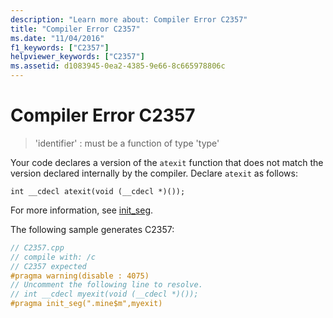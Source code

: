 ```yaml
---
description: "Learn more about: Compiler Error C2357"
title: "Compiler Error C2357"
ms.date: "11/04/2016"
f1_keywords: ["C2357"]
helpviewer_keywords: ["C2357"]
ms.assetid: d1083945-0ea2-4385-9e66-8c665978806c
---
```

# Compiler Error C2357

> 'identifier' : must be a function of type 'type'

Your code declares a version of the `atexit` function that does not match the version declared internally by the compiler. Declare `atexit` as follows:

```
int __cdecl atexit(void (__cdecl *)());
```

For more information, see [init_seg](../../preprocessor/init-seg.md).

The following sample generates C2357:

```cpp
// C2357.cpp
// compile with: /c
// C2357 expected
#pragma warning(disable : 4075)
// Uncomment the following line to resolve.
// int __cdecl myexit(void (__cdecl *)());
#pragma init_seg(".mine$m",myexit)
```
